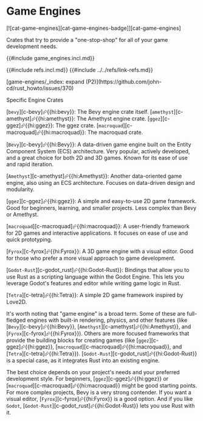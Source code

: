 # Game Engines

[![cat-game-engines][cat-game-engines-badge]][cat-game-engines]

Crates that try to provide a "one-stop-shop" for all of your game development needs.

{{#include game_engines.incl.md}}

{{#include refs.incl.md}}
{{#include ../../refs/link-refs.md}}

<div class="hidden">
[game-engines/_index: expand (P2)](https://github.com/john-cd/rust_howto/issues/370)

Specific Engine Crates

[`bevy`][c-bevy]⮳{{hi:bevy}}: The Bevy engine crate itself.
[`amethyst`][c-amethyst]⮳{{hi:amethyst}}: The Amethyst engine crate.
[`ggez`][c-ggez]⮳{{hi:ggez}}: The ggez crate.
[`macroquad`][c-macroquad]⮳{{hi:macroquad}}: The macroquad crate.

[`Bevy`][c-bevy]⮳{{hi:Bevy}}: A data-driven game engine built on the Entity Component System (ECS) architecture. Very popular, actively developed, and a great choice for both 2D and 3D games. Known for its ease of use and rapid iteration.

[`Amethyst`][c-amethyst]⮳{{hi:Amethyst}}: Another data-oriented game engine, also using an ECS architecture. Focuses on data-driven design and modularity.

[`ggez`][c-ggez]⮳{{hi:ggez}}: A simple and easy-to-use 2D game framework. Good for beginners, learning, and smaller projects. Less complex than Bevy or Amethyst.

[`macroquad`][c-macroquad]⮳{{hi:macroquad}}: A user-friendly framework for 2D games and interactive applications. It focuses on ease of use and quick prototyping.

[`Fyrox`][c-fyrox]⮳{{hi:Fyrox}}: A 3D game engine with a visual editor. Good for those who prefer a more visual approach to game development.

[`Godot-Rust`][c-godot_rust]⮳{{hi:Godot-Rust}}: Bindings that allow you to use Rust as a scripting language within the Godot Engine. This lets you leverage Godot's features and editor while writing game logic in Rust.

[`Tetra`][c-tetra]⮳{{hi:Tetra}}: A simple 2D game framework inspired by Love2D.

It's worth noting that "game engine" is a broad term. Some of these are full-fledged engines with built-in rendering, physics, and other features (like [`Bevy`][c-bevy]⮳{{hi:Bevy}}, [`Amethyst`][c-amethyst]⮳{{hi:Amethyst}}, and [`Fyrox`][c-fyrox]⮳{{hi:Fyrox}}). Others are more focused frameworks that provide the building blocks for creating games (like [`ggez`][c-ggez]⮳{{hi:ggez}}, [`macroquad`][c-macroquad]⮳{{hi:macroquad}}, and [`Tetra`][c-tetra]⮳{{hi:Tetra}}). [`Godot-Rust`][c-godot_rust]⮳{{hi:Godot-Rust}} is a special case, as it integrates Rust into an existing engine.

The best choice depends on your project's needs and your preferred development style. For beginners, [`ggez`][c-ggez]⮳{{hi:ggez}} or [`macroquad`][c-macroquad]⮳{{hi:macroquad}} might be good starting points. For more complex projects, Bevy is a very strong contender. If you want a visual editor, [`Fyrox`][c-fyrox]⮳{{hi:Fyrox}} is a good option. And if you like `Godot`, [`Godot-Rust`][c-godot_rust]⮳{{hi:Godot-Rust}} lets you use Rust with it.

</div>
